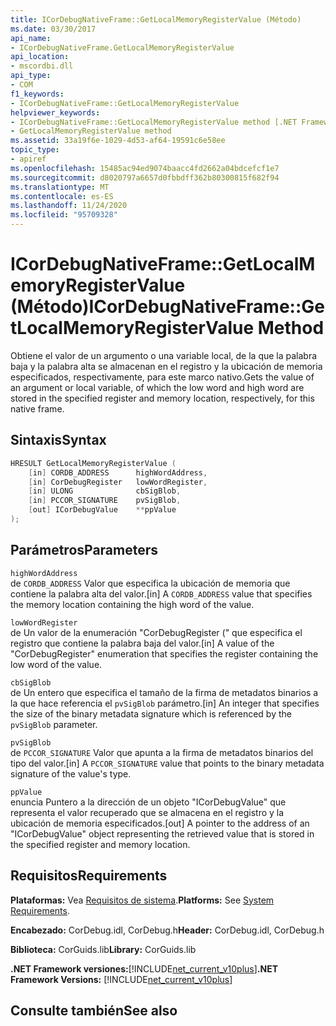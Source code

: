 ```yaml
---
title: ICorDebugNativeFrame::GetLocalMemoryRegisterValue (Método)
ms.date: 03/30/2017
api_name:
- ICorDebugNativeFrame.GetLocalMemoryRegisterValue
api_location:
- mscordbi.dll
api_type:
- COM
f1_keywords:
- ICorDebugNativeFrame::GetLocalMemoryRegisterValue
helpviewer_keywords:
- ICorDebugNativeFrame::GetLocalMemoryRegisterValue method [.NET Framework debugging]
- GetLocalMemoryRegisterValue method
ms.assetid: 33a19f6e-1029-4d53-af64-19591c6e58ee
topic_type:
- apiref
ms.openlocfilehash: 15485ac94ed9074baacc4fd2662a04bdcefcf1e7
ms.sourcegitcommit: d8020797a6657d0fbbdff362b80300815f682f94
ms.translationtype: MT
ms.contentlocale: es-ES
ms.lasthandoff: 11/24/2020
ms.locfileid: "95709328"
---
```

# <a name="icordebugnativeframegetlocalmemoryregistervalue-method"></a><span data-ttu-id="8d516-102">ICorDebugNativeFrame::GetLocalMemoryRegisterValue (Método)</span><span class="sxs-lookup"><span data-stu-id="8d516-102">ICorDebugNativeFrame::GetLocalMemoryRegisterValue Method</span></span>

<span data-ttu-id="8d516-103">Obtiene el valor de un argumento o una variable local, de la que la palabra baja y la palabra alta se almacenan en el registro y la ubicación de memoria especificados, respectivamente, para este marco nativo.</span><span class="sxs-lookup"><span data-stu-id="8d516-103">Gets the value of an argument or local variable, of which the low word and high word are stored in the specified register and memory location, respectively, for this native frame.</span></span>  
  
## <a name="syntax"></a><span data-ttu-id="8d516-104">Sintaxis</span><span class="sxs-lookup"><span data-stu-id="8d516-104">Syntax</span></span>  
  
```cpp  
HRESULT GetLocalMemoryRegisterValue (  
    [in] CORDB_ADDRESS      highWordAddress,  
    [in] CorDebugRegister   lowWordRegister,  
    [in] ULONG              cbSigBlob,  
    [in] PCCOR_SIGNATURE    pvSigBlob,  
    [out] ICorDebugValue    **ppValue  
);  
```  
  
## <a name="parameters"></a><span data-ttu-id="8d516-105">Parámetros</span><span class="sxs-lookup"><span data-stu-id="8d516-105">Parameters</span></span>  

 `highWordAddress`  
 <span data-ttu-id="8d516-106">de `CORDB_ADDRESS` Valor que especifica la ubicación de memoria que contiene la palabra alta del valor.</span><span class="sxs-lookup"><span data-stu-id="8d516-106">[in] A `CORDB_ADDRESS` value that specifies the memory location containing the high word of the value.</span></span>  
  
 `lowWordRegister`  
 <span data-ttu-id="8d516-107">de Un valor de la enumeración "CorDebugRegister (" que especifica el registro que contiene la palabra baja del valor.</span><span class="sxs-lookup"><span data-stu-id="8d516-107">[in] A value of the "CorDebugRegister" enumeration that specifies the register containing the low word of the value.</span></span>  
  
 `cbSigBlob`  
 <span data-ttu-id="8d516-108">de Un entero que especifica el tamaño de la firma de metadatos binarios a la que hace referencia el `pvSigBlob` parámetro.</span><span class="sxs-lookup"><span data-stu-id="8d516-108">[in] An integer that specifies the size of the binary metadata signature which is referenced by the `pvSigBlob` parameter.</span></span>  
  
 `pvSigBlob`  
 <span data-ttu-id="8d516-109">de `PCCOR_SIGNATURE` Valor que apunta a la firma de metadatos binarios del tipo del valor.</span><span class="sxs-lookup"><span data-stu-id="8d516-109">[in] A `PCCOR_SIGNATURE` value that points to the binary metadata signature of the value's type.</span></span>  
  
 `ppValue`  
 <span data-ttu-id="8d516-110">enuncia Puntero a la dirección de un objeto "ICorDebugValue" que representa el valor recuperado que se almacena en el registro y la ubicación de memoria especificados.</span><span class="sxs-lookup"><span data-stu-id="8d516-110">[out] A pointer to the address of an "ICorDebugValue" object representing the retrieved value that is stored in the specified register and memory location.</span></span>  
  
## <a name="requirements"></a><span data-ttu-id="8d516-111">Requisitos</span><span class="sxs-lookup"><span data-stu-id="8d516-111">Requirements</span></span>  

 <span data-ttu-id="8d516-112">**Plataformas:** Vea [Requisitos de sistema](../../get-started/system-requirements.md).</span><span class="sxs-lookup"><span data-stu-id="8d516-112">**Platforms:** See [System Requirements](../../get-started/system-requirements.md).</span></span>  
  
 <span data-ttu-id="8d516-113">**Encabezado:** CorDebug.idl, CorDebug.h</span><span class="sxs-lookup"><span data-stu-id="8d516-113">**Header:** CorDebug.idl, CorDebug.h</span></span>  
  
 <span data-ttu-id="8d516-114">**Biblioteca:** CorGuids.lib</span><span class="sxs-lookup"><span data-stu-id="8d516-114">**Library:** CorGuids.lib</span></span>  
  
 <span data-ttu-id="8d516-115">**.NET Framework versiones:**[!INCLUDE[net_current_v10plus](../../../../includes/net-current-v10plus-md.md)]</span><span class="sxs-lookup"><span data-stu-id="8d516-115">**.NET Framework Versions:** [!INCLUDE[net_current_v10plus](../../../../includes/net-current-v10plus-md.md)]</span></span>  
  
## <a name="see-also"></a><span data-ttu-id="8d516-116">Consulte también</span><span class="sxs-lookup"><span data-stu-id="8d516-116">See also</span></span>
